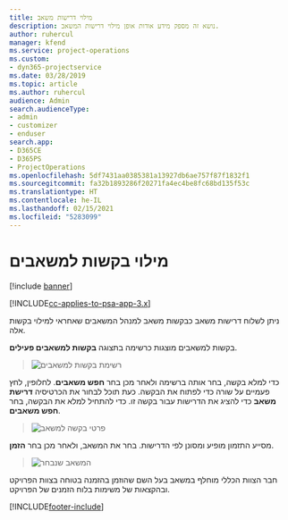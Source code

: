 ```yaml
---
title: מילוי דרישות משאב
description: נושא זה מספק מידע אודות אופן מילוי דרישות המשאב.
author: ruhercul
manager: kfend
ms.service: project-operations
ms.custom:
- dyn365-projectservice
ms.date: 03/28/2019
ms.topic: article
ms.author: ruhercul
audience: Admin
search.audienceType:
- admin
- customizer
- enduser
search.app:
- D365CE
- D365PS
- ProjectOperations
ms.openlocfilehash: 5df7431aa0385381a13927db6ae757f87f1832f1
ms.sourcegitcommit: fa32b1893286f20271fa4ec4be8fc68bd135f53c
ms.translationtype: HT
ms.contentlocale: he-IL
ms.lasthandoff: 02/15/2021
ms.locfileid: "5283099"
---
```

# <a name="fulfilling-resource-requests"></a>מילוי בקשות למשאבים

[!include [banner](../includes/psa-now-project-operations.md)]

[!INCLUDE[cc-applies-to-psa-app-3.x](../includes/cc-applies-to-psa-app-3x.md)]

ניתן לשלוח דרישות משאב כבקשות משאב למנהל המשאבים שאחראי למילוי בקשות אלה.

בקשות למשאבים מוצגות כרשימה בתצוגה **בקשות למשאבים פעילים**.

> ![רשימת בקשות למשאבים](media/Resource-Management-image59.png)

כדי למלא בקשה, בחר אותה ברשימה ולאחר מכן בחר **חפש משאבים**. לחלופין, לחץ פעמיים על שורה כדי לפתוח את הבקשה. כעת תוכל לבחור את הכרטיסיה **דרישת משאב** כדי להציג את הדרישות עבור בקשה זו. כדי להתחיל למלא את הבקשה, בחר **חפש משאבים**.

> ![פרטי בקשה למשאב](media/Resource-Management-image60.png)

מסייע התזמון מופיע ומסונן לפי הדרישות. בחר את המשאב, ולאחר מכן בחר **הזמן**.

> ![המשאב שנבחר](media/Resource-Management-image61.png)

חבר הצוות הכללי מוחלף במשאב בעל השם שהוזמן בהזמנה בטוחה בצוות הפרויקט ובהקצאות של משימות בלוח הזמנים של הפרויקט.


[!INCLUDE[footer-include](../includes/footer-banner.md)]